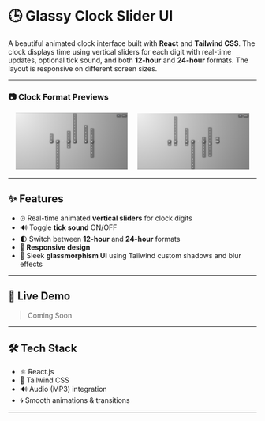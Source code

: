 # 🕒 Glassy Clock Slider UI

A beautiful animated clock interface built with **React** and **Tailwind CSS**. The clock displays time using vertical sliders for each digit with real-time updates, optional tick sound, and both **12-hour** and **24-hour** formats. The layout is responsive on different screen sizes.

---

### 📷 Clock Format Previews

<p align="center">
  <img src="public/24.png" alt="24-Hour Format" width="45%" />
  &nbsp; &nbsp;
  <img src="public/12.png" alt="12-Hour Format" width="45%" />
</p>

---

## ✨ Features

- ⏰ Real-time animated **vertical sliders** for clock digits  
- 🔊 Toggle **tick sound** ON/OFF  
- 🌓 Switch between **12-hour** and **24-hour** formats  
- 📱 **Responsive design**
- 💅 Sleek **glassmorphism UI** using Tailwind custom shadows and blur effects

---

## 🚀 Live Demo

> Coming Soon

---

## 🛠 Tech Stack

- ⚛️ React.js  
- 🎨 Tailwind CSS  
- 🔊 Audio (MP3) integration  
- 🌀 Smooth animations & transitions  

---

